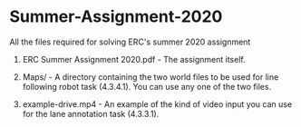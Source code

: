 # Summer-Assignment-2020
All the files required for solving ERC's summer 2020 assignment 

1) ERC Summer Assignment 2020.pdf - The assignment itself.

2) Maps/ - A directory containing the two world files to be used for line following robot task (4.3.4.1). You can use any one of            the two files.

1) example-drive.mp4 - An example of the kind of video input you can use for the lane annotation task (4.3.3.1).

